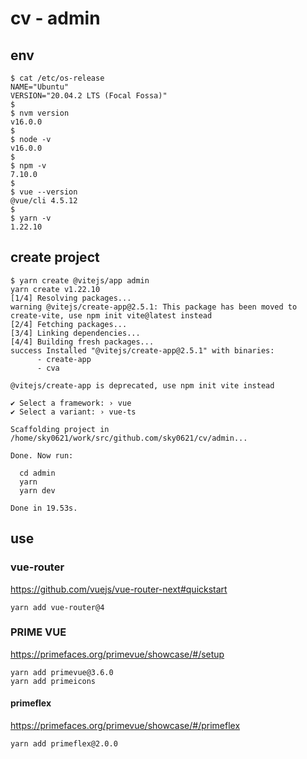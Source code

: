 # cv - admin

## env

```
$ cat /etc/os-release
NAME="Ubuntu"
VERSION="20.04.2 LTS (Focal Fossa)"
$
$ nvm version
v16.0.0
$
$ node -v
v16.0.0
$
$ npm -v
7.10.0
$
$ vue --version
@vue/cli 4.5.12
$
$ yarn -v
1.22.10
```

## create project

```
$ yarn create @vitejs/app admin
yarn create v1.22.10
[1/4] Resolving packages...
warning @vitejs/create-app@2.5.1: This package has been moved to create-vite, use npm init vite@latest instead
[2/4] Fetching packages...
[3/4] Linking dependencies...
[4/4] Building fresh packages...
success Installed "@vitejs/create-app@2.5.1" with binaries:
      - create-app
      - cva

@vitejs/create-app is deprecated, use npm init vite instead

✔ Select a framework: › vue
✔ Select a variant: › vue-ts

Scaffolding project in /home/sky0621/work/src/github.com/sky0621/cv/admin...

Done. Now run:

  cd admin
  yarn
  yarn dev

Done in 19.53s.
```

## use

### vue-router

https://github.com/vuejs/vue-router-next#quickstart

```
yarn add vue-router@4
```

### PRIME VUE

https://primefaces.org/primevue/showcase/#/setup

```
yarn add primevue@3.6.0
yarn add primeicons
```

#### primeflex

https://primefaces.org/primevue/showcase/#/primeflex

```
yarn add primeflex@2.0.0
```
